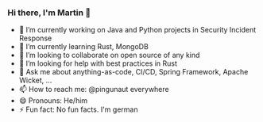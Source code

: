 ### Hi there, I'm Martin 👋

- 🔭 I’m currently working on Java and Python projects in Security Incident Response
- 🌱 I’m currently learning Rust, MongoDB
- 👯 I’m looking to collaborate on open source of any kind
- 🤔 I’m looking for help with best practices in Rust
- 💬 Ask me about anything-as-code, CI/CD, Spring Framework, Apache Wicket, ...
- 📫 How to reach me: @pingunaut everywhere
- 😄 Pronouns: He/him
- ⚡ Fun fact: No fun facts. I'm german 
